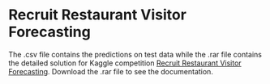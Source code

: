 # Recruit Restaurant Visitor Forecasting
The .csv file contains the predictions on test data while the .rar file contains the detailed solution for Kaggle competition 
[Recruit Restaurant Visitor Forecasting](https://www.kaggle.com/c/recruit-restaurant-visitor-forecasting). Download the .rar file to see the documentation.

